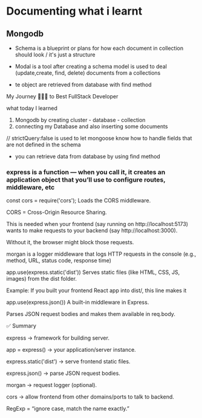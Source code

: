 # Documenting what i learnt 

## Mongodb

- Schema is a blueprint or plans for how each document in collection should look / it's just a structure

- Modal is a tool after creating a schema  model is used to deal (update,create, find, delete) documents from a collections

- te object are retrieved from database with find method

<!-- today on 13 August i learned -->
My Journey 🧑‍💻📌 to Best FullStack Developer

what today I learned
1. Mongodb by creating cluster - database - collection
2. connecting my Database and also inserting some documents

<!-- what i learned today -->// strictQuery:false is used to let mongoose know how to handle fields that are not defined in the schema
- you can retrieve data from database by using find method
### express is a function — when you call it, it creates an application object that you’ll use to configure routes, middleware, etc

const cors = require('cors');
Loads the CORS middleware.

CORS = Cross-Origin Resource Sharing.

This is needed when your frontend (say running on http://localhost:5173) wants to make requests to your backend (say http://localhost:3000).

Without it, the browser might block those requests.


morgan is a logger middleware that logs HTTP requests in the console (e.g., method, URL, status code, response time)


app.use(express.static('dist'))
Serves static files (like HTML, CSS, JS, images) from the dist folder.

Example: If you built your frontend React app into dist/, this line makes it


app.use(express.json())
A built-in middleware in Express.

Parses JSON request bodies and makes them available in req.body.

✅ Summary

express → framework for building server.

app = express() → your application/server instance.

express.static('dist') → serve frontend static files.

express.json() → parse JSON request bodies.

morgan → request logger (optional).

cors → allow frontend from other domains/ports to talk to backend.


RegExp = “ignore case, match the name exactly.”
